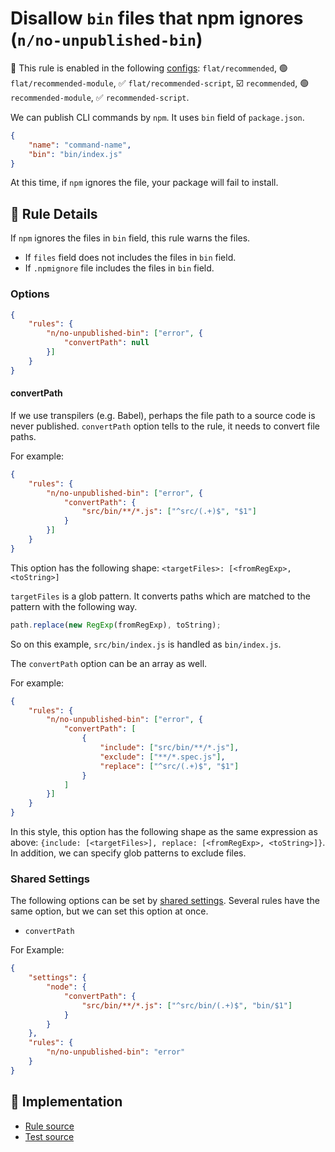 # Disallow `bin` files that npm ignores (`n/no-unpublished-bin`)

💼 This rule is enabled in the following [configs](https://github.com/eslint-community/eslint-plugin-n#-configs): `flat/recommended`, 🟢 `flat/recommended-module`, ✅ `flat/recommended-script`, ☑️ `recommended`, 🟢 `recommended-module`, ✅ `recommended-script`.

<!-- end auto-generated rule header -->

We can publish CLI commands by `npm`. It uses `bin` field of `package.json`.

```json
{
    "name": "command-name",
    "bin": "bin/index.js"
}
```

At this time, if `npm` ignores the file, your package will fail to install.

## 📖 Rule Details

If `npm` ignores the files in `bin` field, this rule warns the files.

- If `files` field does not includes the files in `bin` field.
- If `.npmignore` file includes the files in `bin` field.

### Options

```json
{
    "rules": {
        "n/no-unpublished-bin": ["error", {
            "convertPath": null
        }]
    }
}
```

#### convertPath

If we use transpilers (e.g. Babel), perhaps the file path to a source code is never published.
`convertPath` option tells to the rule, it needs to convert file paths.

For example:

```json
{
    "rules": {
        "n/no-unpublished-bin": ["error", {
            "convertPath": {
                "src/bin/**/*.js": ["^src/(.+)$", "$1"]
            }
        }]
    }
}
```

This option has the following shape: `<targetFiles>: [<fromRegExp>, <toString>]`

`targetFiles` is a glob pattern.
It converts paths which are matched to the pattern with the following way.

```js
path.replace(new RegExp(fromRegExp), toString);
```

So on this example, `src/bin/index.js` is handled as `bin/index.js`.

The `convertPath` option can be an array as well.

For example:

```json
{
    "rules": {
        "n/no-unpublished-bin": ["error", {
            "convertPath": [
                {
                    "include": ["src/bin/**/*.js"],
                    "exclude": ["**/*.spec.js"],
                    "replace": ["^src/(.+)$", "$1"]
                }
            ]
        }]
    }
}
```

In this style, this option has the following shape as the same expression as above: `{include: [<targetFiles>], replace: [<fromRegExp>, <toString>]}`.
In addition, we can specify glob patterns to exclude files.

### Shared Settings

The following options can be set by [shared settings](http://eslint.org/docs/user-guide/configuring.html#adding-shared-settings).
Several rules have the same option, but we can set this option at once.

- `convertPath`

For Example:

```json
{
    "settings": {
        "node": {
            "convertPath": {
                "src/bin/**/*.js": ["^src/bin/(.+)$", "bin/$1"]
            }
        }
    },
    "rules": {
        "n/no-unpublished-bin": "error"
    }
}
```

## 🔎 Implementation

- [Rule source](../../lib/rules/no-unpublished-bin.js)
- [Test source](../../tests/lib/rules/no-unpublished-bin.js)
